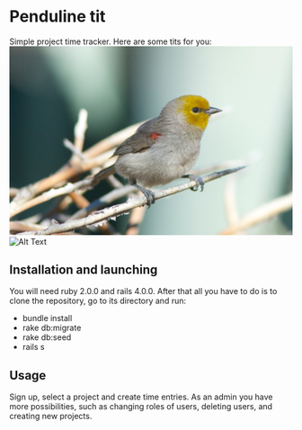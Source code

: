 # Penduline tit
Simple project time tracker. Here are some tits for you:
![GitHub Logo](/files/penduline.jpg)
![Alt Text](http://ibc.lynxeds.com/files/pictures/Remiz_pendulinus_pendulinus-2.jpg)

## Installation and launching
You will need ruby 2.0.0 and rails 4.0.0.
After that all you have to do is to clone the repository, go to its directory and run:
* bundle install
* rake db:migrate
* rake db:seed
* rails s

## Usage
Sign up, select a project and create time entries.
As an admin you have more possibilities, such as changing roles of users, deleting users, and creating new projects.
